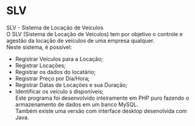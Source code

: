 # SLV
SLV - Sistema de Locação de Veículos <br />
O SLV (Sistema de Locação de Veículos) tem por objetivo o controle e agestão da locação de veículos de uma empresa qualquer. <br />
Neste sistema, é possível: <br />
- Registrar Veículos para a Locação; <br />
- Registrar Locações; <br />
- Registrar os dados do locatário; <br />
- Registrar Preço por Dia/Hora; <br />
- Registrar Datas de Locações e sua Duração; <br />
- Identificar os veículo s disponíveis; <br />
Este programa foi desenvolvido inteiramente em PHP puro fazendo o armazenamento de dados em um banco MySQL. <br />
Também existe uma versão com interface desktop desenolvida com Java. <br />
